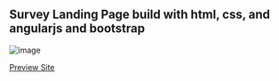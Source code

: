 ## Survey Landing Page build with html, css, and angularjs and bootstrap

![image](https://github.com/Chinyee18/simple-survey/assets/53111687/e4620877-10cb-4a2e-92c9-247479698e22)

[Preview Site](https://advice-generator-app-rho-teal.vercel.app/)


